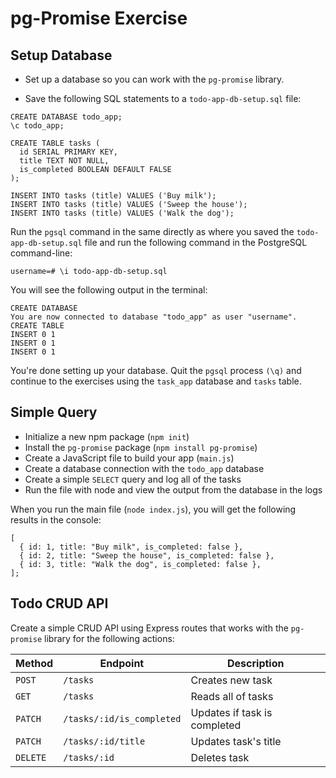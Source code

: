 # pg-Promise Exercise

## Setup Database

- Set up a database so you can work with the ```pg-promise``` library.

- Save the following SQL statements to a ```todo-app-db-setup.sql``` file:

```
CREATE DATABASE todo_app;
\c todo_app;

CREATE TABLE tasks (
  id SERIAL PRIMARY KEY,
  title TEXT NOT NULL,
  is_completed BOOLEAN DEFAULT FALSE
);

INSERT INTO tasks (title) VALUES ('Buy milk');
INSERT INTO tasks (title) VALUES ('Sweep the house');
INSERT INTO tasks (title) VALUES ('Walk the dog');
```
Run the ```pgsql``` command in the same directly as where you saved the ```todo-app-db-setup.sql``` file and run the following command in the PostgreSQL command-line:

```username=# \i todo-app-db-setup.sql```

You will see the following output in the terminal:

```
CREATE DATABASE
You are now connected to database "todo_app" as user "username".
CREATE TABLE
INSERT 0 1
INSERT 0 1
INSERT 0 1
```

You're done setting up your database. Quit the ```pgsql``` process ```(\q)``` and continue to the exercises using the ```task_app``` database and ```tasks``` table.

## Simple Query

- Initialize a new npm package (```npm init```)
- Install the ```pg-promise``` package (```npm install pg-promise```)
- Create a JavaScript file to build your app (```main.js```)
- Create a database connection with the ```todo_app``` database
- Create a simple ```SELECT``` query and log all of the tasks
- Run the file with node and view the output from the database in the logs

When you run the main file (```node index.js```), you will get the following results in the console:

```
[
  { id: 1, title: "Buy milk", is_completed: false },
  { id: 2, title: "Sweep the house", is_completed: false },
  { id: 3, title: "Walk the dog", is_completed: false },
];
```
## Todo CRUD API

Create a simple CRUD API using Express routes that works with the ```pg-promise``` library for the following actions:

Method | Endpoint | Description
-------|----------|-------------
```POST```|    ```/tasks```|Creates new task
```GET``` |```/tasks```|Reads all of tasks
```PATCH```|```/tasks/:id/is_completed```|Updates if task is completed
```PATCH```|```/tasks/:id/title```|Updates task's title
```DELETE```|```/tasks/:id```|Deletes task



